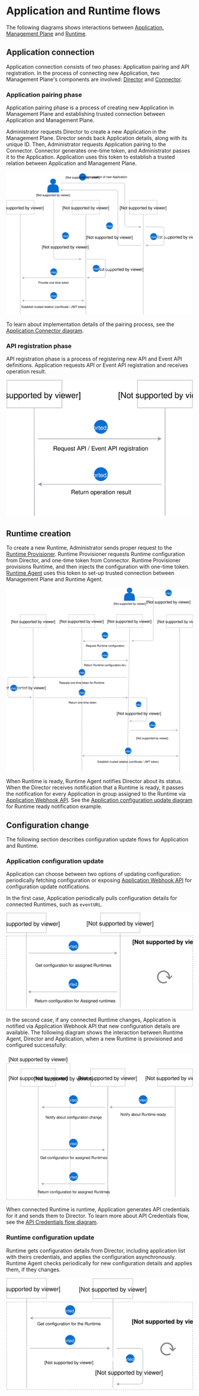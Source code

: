 # Application and Runtime flows

The following diagrams shows interactions between [Application](./../terminology.md#application), [Management Plane](./../terminology.md#management-plane) and [Runtime](./../terminology.md#runtime).

## Application connection

Application connection consists of two phases: Application pairing and API registration. In the process of connecting new Application, two Management Plane's components are involved: [Director](./../terminology.md#mp-director) and [Connector](./../terminology.md#mp-connector).

### Application pairing phase

Application pairing phase is a process of creating new Application in Management Plane and establishing trusted connection between Application and Management Plane.

Administrator requests Director to create a new Application in the Management Plane. Director sends back Application details, along with its unique ID. Then, Administrator requests Application pairing to the Connector. Connector generates one-time token, and Administrator passes it to the Application. Application uses this token to establish a trusted relation between Application and Management Plane.

![](./assets/app-pairing.svg)

To learn about implementation details of the pairing process, see the [Application Connector diagram](https://kyma-project.io/docs/components/application-connector#architecture-connector-service).

### API registration phase

API registration phase is a process of registering new API and Event API definitions. Application requests API or Event API registration and receives operation result.

![](./assets/api-registration.svg)

## Runtime creation

To create a new Runtime, Administrator sends proper request to the [Runtime Provisioner](./../terminology.md#mp-runtime-provisioner). Runtime Provisioner requests Runtime configuration from Director, and one-time token from Connector. Runtime Provisioner provisions Runtime, and then injects the configuration with one-time token. [Runtime Agent](./../terminology.md#runtime-agent) uses this token to set-up trusted connection between Management Plane and Runtime Agent.

![](./assets/runtime-creation.svg)

When Runtime is ready, Runtime Agent notifies Director about its status. When the Director receives notification that a Runtime is ready, it passes the notification for every Application in group assigned to the Runtime via [Application Webhook API](./../terminology.md#application-webhook-api). See the [Application configuration update diagram](#application-configuration-update) for Runtime ready notification example.

## Configuration change

The following section describes configuration update flows for Application and Runtime.

### Application configuration update

Application can choose between two options of updating configuration: periodically fetching configuration or exposing [Application Webhook API](./../terminology.md#application-webhook-api) for configuration update notifications.

In the first case, Application periodically pulls configuration details for connected Runtimes, such as `eventURL`.

![](./assets/app-configuration-update.svg)

In the second case, if any connected Runtime changes, Application is notified via Application Webhook API that new configuration details are available. The following diagram shows the interaction between Runtime Agent, Director and Application, when a new Runtime is provisioned and configured successfully:

![](./assets/runtime-notification.svg)

When connected Runtime is runtime, Application generates API credentials for it and sends them to Director. To learn more about API Credentials flow, see the [API Credentials flow diagram](./../architecture/api-credentials-flows.md).

### Runtime configuration update

Runtime gets configuration details from Director, including application list with theirs credentials, and applies the configuration asynchronously. Runtime Agent checks periodically for new configuration details and applies them, if they changes.

![](./assets/runtime-configuration-update.svg)
